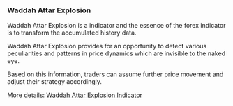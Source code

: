 ### Waddah Attar Explosion

Waddah Attar Explosion is a indicator and the essence of the forex indicator is to transform the accumulated history data.

Waddah Attar Explosion provides for an opportunity to detect various peculiarities and patterns in price dynamics which are invisible to the naked eye.

Based on this information, traders can assume further price movement and adjust their strategy accordingly.

More details: [Waddah Attar Explosion Indicator](https://ctrader.com/algos/indicators/show/1230)

